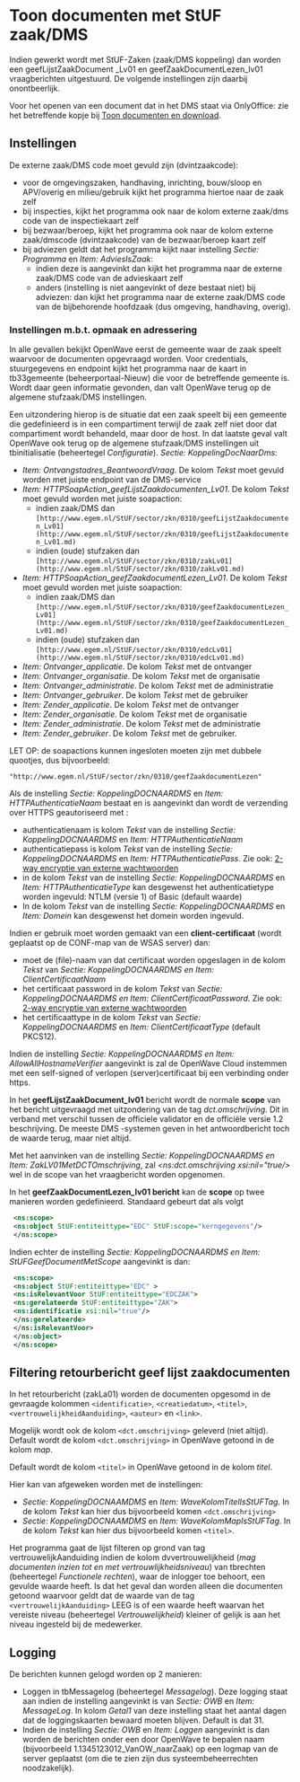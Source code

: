 # Toon documenten met StUF zaak/DMS

Indien gewerkt wordt met StUF-Zaken (zaak/DMS koppeling) dan worden een geefLijstZaakDocument \_Lv01 en geefZaakDocumentLezen_lv01 vraagberichten uitgestuurd. De volgende instellingen zijn daarbij onontbeerlijk.

Voor het openen van een document dat in het DMS staat via OnlyOffice: zie het betreffende kopje bij [Toon documenten en download](/probleemoplossing/programmablokken/toon_documenten_en_download.md).

## Instellingen

De externe zaak/DMS code moet gevuld zijn (dvintzaakcode):

- voor de omgevingszaken, handhaving, inrichting, bouw/sloop en APV/overig en milieu/gebruik kijkt het programma hiertoe naar de zaak zelf
- bij inspecties, kijkt het programma ook naar de kolom externe zaak/dms code van de inspectiekaart zelf
- bij bezwaar/beroep, kijkt het programma ook naar de kolom externe zaak/dmscode (dvintzaakcode) van de bezwaar/beroep kaart zelf
- bij adviezen geldt dat het programma kijkt naar instelling _Sectie: Programma_ en _Item: AdviesIsZaak_:
  - indien deze is aangevinkt dan kijkt het programma naar de externe zaak/DMS code van de advieskaart zelf
  - anders (instelling is niet aangevinkt of deze bestaat niet) bij adviezen: dan kijkt het programma naar de externe zaak/DMS code van de bijbehorende hoofdzaak (dus omgeving, handhaving, overig).

### Instellingen m.b.t. opmaak en adressering

In alle gevallen bekijkt OpenWave eerst de gemeente waar de zaak speelt waarvoor de documenten opgevraagd worden. Voor credentials, stuurgegevens en endpoint kijkt het programma naar de kaart in tb33gemeente (beheerportaal-Nieuw) die voor de betreffende gemeente is. Wordt daar geen informatie gevonden, dan valt OpenWave terug op de algemene stufzaak/DMS instellingen.

Een uitzondering hierop is de situatie dat een zaak speelt bij een gemeente die gedefinieerd is in een compartiment terwijl de zaak zelf niet door dat compartiment wordt behandeld, maar door de host. In dat laatste geval valt OpenWave ook terug op de algemene stufzaak/DMS instellingen uit tbinitialisatie (beheertegel _Configuratie_).
_Sectie: KoppelingDocNaarDms_:

- _Item: Ontvangstadres_BeantwoordVraag_. De kolom _Tekst_ moet gevuld worden met juiste endpoint van de DMS-service
- _Item: HTTPSoapAction_geefLijstZaakdocumenten_Lv01_. De kolom _Tekst_ moet gevuld worden met juiste soapaction:
  - indien zaak/DMS dan `[http://www.egem.nl/StUF/sector/zkn/0310/geefLijstZaakdocumenten_Lv01](http://www.egem.nl/StUF/sector/zkn/0310/geefLijstZaakdocumenten_Lv01.md)`
  - indien (oude) stufzaken dan `[http://www.egem.nl/StUF/sector/zkn/0310/zakLv01](http://www.egem.nl/StUF/sector/zkn/0310/zakLv01.md)`
- _Item: HTTPSoapAction_geefZaakdocumentLezen_Lv01_. De kolom _Tekst_ moet gevuld worden met juiste soapaction:
  - indien zaak/DMS dan `[http://www.egem.nl/StUF/sector/zkn/0310/geefZaakdocumentLezen_Lv01](http://www.egem.nl/StUF/sector/zkn/0310/geefZaakdocumentLezen_Lv01.md)`
  - indien (oude) stufzaken dan `[http://www.egem.nl/StUF/sector/zkn/0310/edcLv01](http://www.egem.nl/StUF/sector/zkn/0310/edcLv01.md)`
- _Item: Ontvanger_applicatie_. De kolom _Tekst_ met de ontvanger
- _Item: Ontvanger_organisatie_. De kolom _Tekst_ met de organisatie
- _Item: Ontvanger_administratie_. De kolom _Tekst_ met de administratie
- _Item: Ontvanger_gebruiker_. De kolom _Tekst_ met de gebruiker
- _Item: Zender_applicatie_. De kolom _Tekst_ met de ontvanger
- _Item: Zender_organisatie_. De kolom _Tekst_ met de organisatie
- _Item: Zender_administratie_. De kolom _Tekst_ met de administratie
- _Item: Zender_gebruiker_. De kolom _Tekst_ met de gebruiker.

LET OP: de soapactions kunnen ingesloten moeten zijn met dubbele quootjes, dus bijvoorbeeld:

`"http://www.egem.nl/StUF/sector/zkn/0310/geefZaakdocumentLezen"`

Als de instelling _Sectie: KoppelingDOCNAARDMS_ en _Item: HTTPAuthenticatieNaam_ bestaat en is aangevinkt dan wordt de verzending over HTTPS geautoriseerd met :

- authenticatienaam is kolom _Tekst_ van de instelling _Sectie: KoppelingDOCNAARDMS_ en _Item: HTTPAuthenticatieNaam_
- authenticatiepass is kolom _Tekst_ van de instelling _Sectie: KoppelingDOCNAARDMS_ en _Item: HTTPAuthenticatiePass_. Zie ook: [2-way encryptie van externe wachtwoorden](/instellen_inrichten/2way_encryptie_externe_wachtwoorden.md)
- in de kolom _Tekst_ van de instelling _Sectie: KoppelingDOCNAARDMS_ en _Item: HTTPAuthenticatieType_ kan desgewenst het authenticatietype worden ingevuld: NTLM (versie 1) of Basic (default waarde)
- In de kolom _Tekst_ van de instelling _Sectie: KoppelingDOCNAARDMS_ en _Item: Domein_ kan desgewenst het domein worden ingevuld.

Indien er gebruik moet worden gemaakt van een **client-certificaat** (wordt geplaatst op de CONF-map van de WSAS server) dan:

- moet de (file)-naam van dat certificaat worden opgeslagen in de kolom _Tekst_ van _Sectie: KoppelingDOCNAARDMS en Item: ClientCertificaatNaam_
- het certificaat password in de kolom _Tekst_ van _Sectie: KoppelingDOCNAARDMS en Item: ClientCertificaatPassword_. Zie ook: [2-way encryptie van externe wachtwoorden](/instellen_inrichten/2way_encryptie_externe_wachtwoorden.md)
- het certificaattype in de kolom _Tekst_ van _Sectie: KoppelingDOCNAARDMS_ en _Item: ClientCertificaatType_ (default PKCS12).

Indien de instelling _Sectie: KoppelingDOCNAARDMS en Item: AllowAllHostnameVerifier_ aangevinkt is zal de OpenWave Cloud instemmen met een self-signed of verlopen (server)certificaat bij een verbinding onder https.

In het **geefLijstZaakDocument_lv01** bericht wordt de normale **scope** van het bericht uitgevraagd met uitzondering van de tag _dct.omschrijving_. Dit in verband met verschil tussen de officiele validator en de officiële versie 1.2 beschrijving. De meeste DMS -systemen geven in het antwoordbericht toch de waarde terug, maar niet altijd.

Met het aanvinken van de instelling _Sectie: KoppelingDOCNAARDMS en Item: ZakLV01MetDCTOmschrijving_, zal _<ns:dct.omschrijving xsi:nil="true/>_ wel in de scope van het vraagbericht worden opgenomen.

In het **geefZaakDocumentLezen_lv01 bericht** kan de **scope** op twee manieren worden gedefinieerd. Standaard gebeurt dat als volgt

```xml
 <ns:scope>
 <ns:object StUF:entiteittype="EDC" StUF:scope="kerngegevens"/>
 </ns:scope>
```

Indien echter de instelling _Sectie: KoppelingDOCNAARDMS en Item: StUFGeefDocumentMetScope_ aangevinkt is dan:

```xml
 <ns:scope>
 <ns:object StUF:entiteittype="EDC" >
 <ns:isRelevantVoor StUF:entiteittype="EDCZAK">
 <ns:gerelateerde StUF:entiteittype="ZAK">
 <ns:identificatie xsi:nil="true"/>
 </ns:gerelateerde>
 </ns:isRelevantVoor>
 </ns:object>
 </ns:scope>
```

## Filtering retourbericht geef lijst zaakdocumenten

In het retourbericht (zakLa01) worden de documenten opgesomd in de gevraagde kolommen
`<identificatie>`, `<creatiedatum>`, `<titel>`, `<vertrouwelijkheidAanduiding>`, `<auteur>` en `<link>`.

Mogelijk wordt ook de kolom `<dct.omschrijving>` geleverd (niet altijd).
Default wordt de kolom `<dct.omschrijving>` in OpenWave getoond in de kolom _map_.

Default wordt de kolom `<titel>` in OpenWave getoond in de kolom _titel_.

Hier kan van afgeweken worden met de instellingen:

- _Sectie: KoppelingDOCNAAMDMS_ en _Item: WaveKolomTitelIsStUFTag_. In de kolom _Tekst_ kan hier dus bijvoorbeeld komen `<dct.omschrijving>`
- _Sectie: KoppelingDOCNAAMDMS_ en _Item: WaveKolomMapIsStUFTag_. In de kolom _Tekst_ kan hier dus bijvoorbeeld komen `<titel>`.

Het programma gaat de lijst filteren op grond van tag vertrouwelijkAanduiding indien de kolom dvvertrouwelijkheid (_mag documenten inzien tot en met vertrouwlijkheidsniveau_) van tbrechten (beheertegel _Functionele rechten_), waar de inlogger toe behoort, een gevulde waarde heeft. Is dat het geval dan worden alleen die documenten getoond waarvoor geldt dat de waarde van de tag `<vertrouwelijkAanduiding>` LEEG is of een waarde heeft waarvan het vereiste niveau (beheertegel _Vertrouwelijkheid_) kleiner of gelijk is aan het niveau ingesteld bij de medewerker.

## Logging

De berichten kunnen gelogd worden op 2 manieren:

- Loggen in tbMessagelog (beheertegel _Messagelog_). Deze logging staat aan indien de instelling aangevinkt is van _Sectie: OWB_ en _Item: MessageLog_. In kolom _Getal1_ van deze instelling staat het aantal dagen dat de loggingskaarten bewaard moeten blijven. Default is dat 31.
- Indien de instelling _Sectie: OWB_ en _Item: Loggen_ aangevinkt is dan worden de berichten onder een door OpenWave te bepalen naam (bijvoorbeeld 1.1345123012_VanOW_naarZaak) op een logmap van de server geplaatst (om die te zien zijn dus systeembeheerrechten noodzakelijk).
